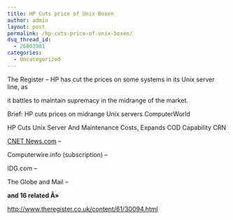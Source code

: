 ```yaml
---
title: HP Cuts price of Unix Boxen
author: admin
layout: post
permalink: /hp-cuts-price-of-unix-boxen/
dsq_thread_id:
  - 26003981
categories:
  - Uncategorized
---
```

The Register&nbsp;&#8211; HP has cut the prices on some systems in its Unix server line, as

it battles to maintain supremacy in the midrange of the market.

</p> 

Brief: HP cuts prices on midrange Unix servers</a> ComputerWorld

</p> 

HP Cuts Unix Server And Maintenance Costs, Expands COD Capability</a> CRN

[CNET News.com][1]&nbsp;&#8211;

</p> 

Computerwire.info (subscription)</a>&nbsp;&#8211;

</p> 

IDG.com</a>&nbsp;&#8211;

</p> 

The Globe and Mail</a>&nbsp;&#8211;

</p> 

**and&nbsp;16&nbsp;related&nbsp;Â»**</a>

</p> 

http://www.theregister.co.uk/content/61/30094.html

 [1]: http://news.com.com/2100-1010-995243.html